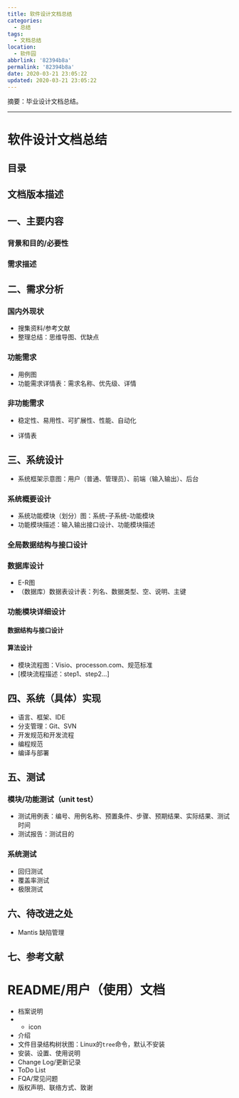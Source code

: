 ```yaml
---
title: 软件设计文档总结
categories:
  - 总结
tags:
  - 文档总结
location:
  - 软件园
abbrlink: '82394b8a'
permalink: '82394b8a'
date: 2020-03-21 23:05:22
updated: 2020-03-21 23:05:22
---
```


摘要：毕业设计文档总结。

<!-- more -->

---

# 软件设计文档总结

## 目录

## 文档版本描述

## 一、主要内容

### 背景和目的/必要性

### 需求描述

## 二、需求分析

### 国内外现状

- 搜集资料/参考文献
- 整理总结：思维导图、优缺点

### 功能需求

- 用例图
- 功能需求详情表：需求名称、优先级、详情

### 非功能需求

- 稳定性、易用性、可扩展性、性能、自动化

- 详情表

## 三、系统设计

- 系统框架示意图：用户（普通、管理员）、前端（输入输出）、后台

### 系统概要设计

- 系统功能模块（划分）图：系统-子系统-功能模块
- 功能模块描述：输入输出接口设计、功能模块描述

### 全局数据结构与接口设计

### 数据库设计

- E-R图
- （数据库）数据表设计表：列名、数据类型、空、说明、主键

### 功能模块详细设计

#### 数据结构与接口设计

#### 算法设计

- 模块流程图：Visio、processon.com、规范标准
- [模块流程描述：step1、step2...]

## 四、系统（具体）实现

- 语言、框架、IDE
- 分支管理：Git、SVN
- 开发规范和开发流程
- 编程规范
- 编译与部署

## 五、测试

### 模块/功能测试（unit test）

- 测试用例表：编号、用例名称、预置条件、步骤、预期结果、实际结果、测试时间
- 测试报告：测试目的

### 系统测试

- 回归测试
- 覆盖率测试
- 极限测试

## 六、待改进之处

- Mantis 缺陷管理

## 七、参考文献

# README/用户（使用）文档

- 档案说明
- - icon
- 介绍
- 文件目录结构树状图：Linux的`tree`命令，默认不安装
- 安装、设置、使用说明
- Change Log/更新记录
- ToDo List
- FQA/常见问题
- 版权声明、联络方式、致谢